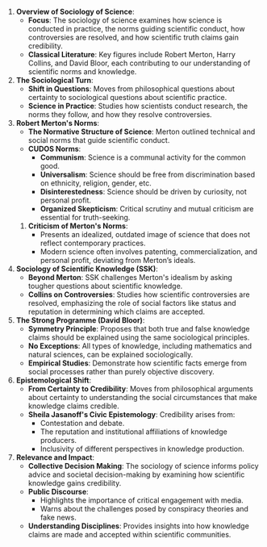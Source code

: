 1. **Overview of Sociology of Science**:
    - **Focus**: The sociology of science examines how science is conducted in practice, the norms guiding scientific conduct, how controversies are resolved, and how scientific truth claims gain credibility.
    - **Classical Literature**: Key figures include Robert Merton, Harry Collins, and David Bloor, each contributing to our understanding of scientific norms and knowledge.
2. **The Sociological Turn**:
    - **Shift in Questions**: Moves from philosophical questions about certainty to sociological questions about scientific practice.
    - **Science in Practice**: Studies how scientists conduct research, the norms they follow, and how they resolve controversies.
3. **Robert Merton's Norms**:
    - **The Normative Structure of Science**: Merton outlined technical and social norms that guide scientific conduct.
    - **CUDOS Norms**:
        - **Communism**: Science is a communal activity for the common good.
        - **Universalism**: Science should be free from discrimination based on ethnicity, religion, gender, etc.
        - **Disinterestedness**: Science should be driven by curiosity, not personal profit.
        - **Organized Skepticism**: Critical scrutiny and mutual criticism are essential for truth-seeking.
	1. **Criticism of Merton's Norms**:
	    + Presents an idealized, outdated image of science that does not reflect contemporary practices.
		- Modern science often involves patenting, commercialization, and personal profit, deviating from Merton’s ideals.
4. **Sociology of Scientific Knowledge (SSK)**:
    - **Beyond Merton**: SSK challenges Merton's idealism by asking tougher questions about scientific knowledge.
    - **Collins on Controversies**: Studies how scientific controversies are resolved, emphasizing the role of social factors like status and reputation in determining which claims are accepted.
5. **The Strong Programme (David Bloor)**:
    - **Symmetry Principle**: Proposes that both true and false knowledge claims should be explained using the same sociological principles.
    - **No Exceptions**: All types of knowledge, including mathematics and natural sciences, can be explained sociologically.
    - **Empirical Studies**: Demonstrate how scientific facts emerge from social processes rather than purely objective discovery.
6. **Epistemological Shift**:
    - **From Certainty to Credibility**: Moves from philosophical arguments about certainty to understanding the social circumstances that make knowledge claims credible.
    - **Sheila Jasanoff's Civic Epistemology**: Credibility arises from:
		- Contestation and debate.
		- The reputation and institutional affiliations of knowledge producers.
		- Inclusivity of different perspectives in knowledge production.
7. **Relevance and Impact**:
    - **Collective Decision Making**: The sociology of science informs policy advice and societal decision-making by examining how scientific knowledge gains credibility.
    - **Public Discourse**:
		- Highlights the importance of critical engagement with media.
		- Warns about the challenges posed by conspiracy theories and fake news.
    - **Understanding Disciplines**: Provides insights into how knowledge claims are made and accepted within scientific communities.